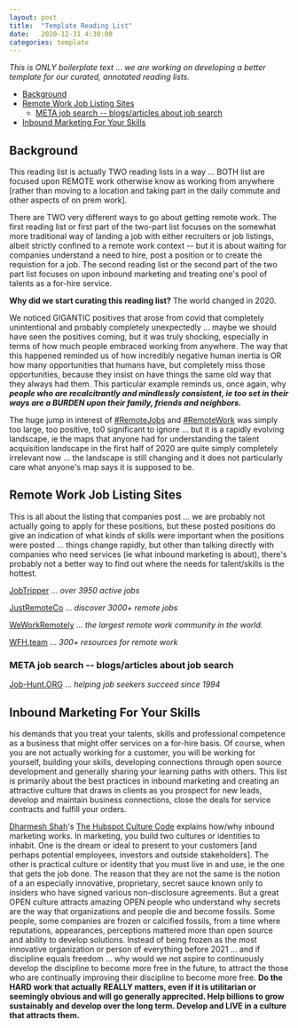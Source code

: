 ```yaml
---
layout: post
title:  "Template Reading List"
date:   2020-12-31 4:30:00
categories: template
---
```


*This is ONLY boilerplate text ... we are working on developing a better template for our curated, annotated reading lists.*


- [Background <a name="background"></a>](#background-)
- [Remote Work Job Listing Sites <a name="paragraph1"></a>](#remote-work-job-listing-sites-)
  - [META job search -- blogs/articles about job search <a name="subparagraph1"></a>](#meta-job-search----blogsarticles-about-job-search-)
- [Inbound Marketing For Your Skills<a name="paragraph2"></a>](#inbound-marketing-for-your-skills)

## Background <a name="background"></a>

This reading list is actually TWO reading lists in a way ... BOTH list are focused upon REMOTE work otherwise know as working from anywhere [rather than moving to a location and taking part in the daily commute and other aspects of on prem work].

There are TWO very different ways to go about getting remote work. The first reading list or first part of the two-part list focuses on the somewhat more traditional way of landing a job with either recruiters or job listings, albeit strictly confined to a remote work context -- but it is about waiting for companies understand a need to hire, post a position or to create the requistion for a job. The second reading list or the second part of the two part list focuses on upon inbound marketing and treating one's pool of talents as a for-hire service.  

**Why did we start curating this reading list?**
The world changed in 2020.

We noticed GIGANTIC positives that arose from covid that completely unintentional and probably completely unexpectedly ... maybe we should have seen the positives coming, but it was truly shocking, especially in terms of how much people embraced working from anywhere. The way that this happened reminded us of how incredibly negative human inertia is OR how many opportunities that humans have, but completely miss those opportunities, because they insist on have things the same old way that they always had them. This particular example reminds us, once again, why ***people who are recalcitrantly and mindlessly consistent, ie too set in their ways are a BURDEN upon their family, friends and neighbors.***

The huge jump in interest of [#RemoteJobs](https://twitter.com/search?q=%23remotejobs&src=typeahead_click&f=live) and [#RemoteWork](https://twitter.com/search?q=%23remotework&src=typed_query&f=live) was simply too large, too positive, to0 significant to ignore ... but it is a rapidly evolving landscape, ie the maps that anyone had for understanding the talent acquisition landscape in the first half of 2020 are quite simply completely irrelevant now ... the landscape is still changing and it does not particularly care what anyone's map says it is supposed to be.


## Remote Work Job Listing Sites <a name="paragraph1"></a>

This is all about the listing that companies post ... we are probably not actually going to apply for these positions, but these posted positions do give an indication of what kinds of skills were important when the positions were posted ... things change rapidly, but other than talking directly with companies who need services (ie what inbound marketing is about), there's probably not a better way to find out where the needs for talent/skills is the hottest. 

[JobTripper](https://jobtripper.com/All-jobs) ... *over 3950 active jobs*

[JustRemoteCo](https://justremote.co/) ... *discover 3000+ remote jobs*

[WeWorkRemotely](https://weworkremotely.com/) ...  *the largest remote work community in the world.*

[WFH.team](https://wfh.team/) ... *300+ resources for remote work*

### META job search -- blogs/articles about job search <a name="subparagraph1"></a>

[Job-Hunt.ORG](https://www.job-hunt.org/) ... *helping job seekers succeed since 1994* 

## Inbound Marketing For Your Skills<a name="paragraph2"></a>
his demands that you treat your talents, skills and professional competence as a business that might offer services on a for-hire basis. Of course, when you are not actually working for a customer, you will be working for yourself, building your skills, developing connections through open source development and generally sharing your learning paths with others. This list is primarily about the best practices in inbound marketing and creating an attractive culture that draws in clients as you prospect for new leads, develop and maintain business connections, close the deals for service contracts and fulfill your orders.

[Dharmesh Shah](https://network.hubspot.com/profile/dharmesh)'s [The Hubspot Culture Code](https://network.hubspot.com/slides/the-hubspot-culture-code) explains how/why inbound marketing works. In marketing, you build two cultures or identities to inhabit. One is the dream or ideal to present to your customers [and perhaps potential employees, investors and outside stakeholders]. The other is practical culture or identity that you must live in and use, ie the one that gets the job done. The reason that they are not the same is the notion of a an especially innovative, proprietary, secret sauce known only to insiders who have signed various non-disclosure agreements. But a great OPEN culture attracts amazing OPEN people who understand why secrets are the way that organizations and people die and become fossils. Some people, some companies are frozen or calcified fossils, from a time where reputations, appearances, perceptions mattered more than open source and ability to develop solutions. Instead of being frozen as the most innovative organization or person of everything before 2021 ... and if discipline equals freedom ... why would we not aspire to continuously develop the discipline to become more free in the future, to attract the those who are continually improving their discipline to become more free. **Do the HARD work that actually REALLY matters, even if it is utilitarian or seemingly obvious and will go generally apprecited. Help billions to grow sustainably and develop over the long term. Develop and LIVE in a culture that attracts them.**